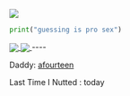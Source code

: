 ![](https://komarev.com/ghpvc/?username=afourteenn&color=39D353)

```py
print("guessing is pro sex")
```
    
  


<a href="https://github.com/anuraghazra/github-readme-stats">
  <img align="center" src="https://github-readme-stats.vercel.app/api?username=afourteenn&hide=stars,issues&count_private=true&show_icons=true&theme=gotham"/>
</a>
<a href="https://github.com/anuraghazra/github-readme-stats">
  <img align="center" src="https://github-readme-stats.vercel.app/api/top-langs/?username=7bety&layout=compact&theme=gotham" />
</a>
----

Daddy: [afourteen](https://github.com/afourteenn)

Last Time I Nutted : today
